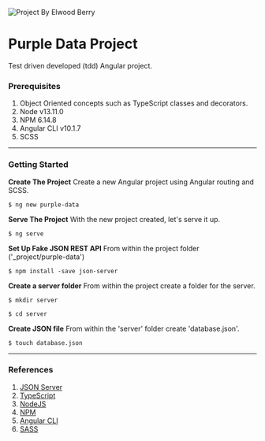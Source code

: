 ![Project By Elwood Berry](https://elwoodberry.dev/wp-content/uploads/2020/10/elwoodberry_logo.png)

# Purple Data Project
Test driven developed (tdd) Angular project.

### Prerequisites
1. Object Oriented concepts such as TypeScript classes and decorators.
2. Node v13.11.0
3. NPM 6.14.8
3. Angular CLI v10.1.7
3. SCSS

---

### Getting Started

**Create The Project**
Create a new Angular project using Angular routing and SCSS.
```
$ ng new purple-data
```

**Serve The Project**
With the new project created, let's serve it up.
```
$ ng serve
```

**Set Up Fake JSON REST API**
From within the project folder ('_project/purple-data')
```
$ npm install -save json-server
```

**Create a server folder**
From within the project create a folder for the server.
```
$ mkdir server
```
```
$ cd server
```

**Create JSON file**
From within the 'server' folder create 'database.json'.
```
$ touch database.json
```

---

### References
1. [JSON Server](https://github.com/typicode/json-server)
1. [TypeScript](https://www.typescriptlang.org/)
1. [NodeJS](https://nodejs.org/en/)
1. [NPM](https://www.npmjs.com/)
1. [Angular CLI](https://cli.angular.io/)
1. [SASS](https://sass-lang.com/documentation/syntax#scss)
